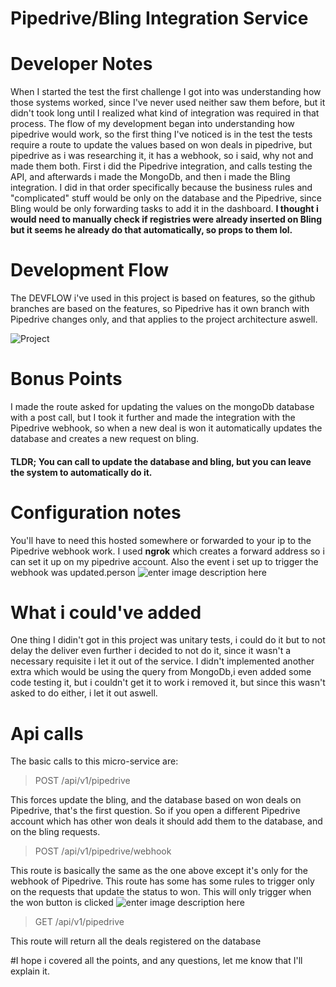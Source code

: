 
# Pipedrive/Bling Integration Service

# Developer Notes
When I started the test the first challenge I got into was understanding how those systems worked, since I've never used neither saw them before, but it didn't took long until I realized what kind of integration was required in that process.
The flow of my development began into understanding how pipedrive would work, so the first thing I've noticed is in the test the tests require a route to update the values based on won deals in pipedrive, but pipedrive as i was researching it, it has a webhook, so i said, why not and made them both.
First i did the Pipedrive integration, and calls testing the API, and afterwards i made the MongoDb, and then i made the Bling integration. I did in that order specifically because the business rules and "complicated" stuff would be only on the database and the Pipedrive, since Bling would be only forwarding tasks to add it in the dashboard.
**I thought i would need to manually check if registries were already inserted on Bling but it seems he already do that automatically, so props to them lol.**

# Development Flow
The DEVFLOW i've used in this project is based on features, so the github branches are based on the features, so Pipedrive has it own branch with Pipedrive changes only, and that applies to the project architecture aswell.

![Project](https://i.snipboard.io/ZFudXR.jpg)

# Bonus Points
I made the route asked for updating the values on the mongoDb database with a post call, but I took it further and made the integration with the Pipedrive webhook, so when a new deal is won it automatically updates the database and creates a new request on bling.

#### TLDR; You can call to update the database and bling, but you can leave the system to automatically do it.

# Configuration notes
You'll have to need this hosted somewhere or forwarded to your ip to the Pipedrive webhook work.
I used **ngrok** which creates a forward address so i can set it up on my pipedrive account.
Also the event i set up to trigger the webhook was updated.person
![enter image description here](https://snipboard.io/ZPYXRE.jpg)

# What i could've added
One thing I didin't got in this project was unitary tests, i could do it but to not delay the deliver even further i decided to not do it, since it wasn't a necessary requisite i let it out of the service.
I didn't implemented another extra which would be using the query from MongoDb,i even added some code testing it, but i couldn't get it to work i removed it, but since this wasn't asked to do either, i let it out aswell.

# Api calls
The basic calls to this micro-service are:

> POST /api/v1/pipedrive

 This forces update the bling, and the database based on won deals on Pipedrive, that's the first question.
 So if you open a different Pipedrive account which has other won deals it should add them to the database, and on the bling requests.

> POST /api/v1/pipedrive/webhook

This route is basically the same as the one above except it's only for the webhook of Pipedrive.
This route has some has some rules to trigger only on the requests that update the status to won.
This will only trigger when the won button is clicked
![enter image description here](https://i.snipboard.io/mfkij2.jpg)

> GET /api/v1/pipedrive

This route will return all the deals registered on the database

#I hope i covered all the points, and any questions, let me know that I'll explain it.
